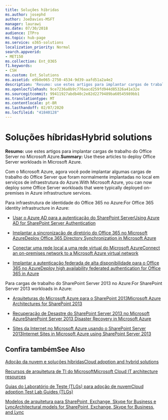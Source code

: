 ```yaml
---
title: Soluções híbridas
ms.author: josephd
author: JoeDavies-MSFT
manager: laurawi
ms.date: 07/30/2018
audience: ITPro
ms.topic: hub-page
ms.service: o365-solutions
localization_priority: Normal
search.appverid:
- MET150
ms.collection: Ent_O365
f1.keywords:
- CSH
ms.custom: Ent_Solutions
ms.assetid: e9b8e065-2750-4534-9d39-aafd51a2a4e2
description: 'Resumo: use estes artigos para implantar cargas de trabalho do Office Server no Microsoft Azure.'
ms.openlocfilehash: 9ce7236a8b9c776aacd259fd944d85326a41e32e
ms.sourcegitcommit: 99411927abdb40c2e82d2279489ba60545989bb1
ms.translationtype: MT
ms.contentlocale: pt-BR
ms.lasthandoff: 02/07/2020
ms.locfileid: "41840128"
---
```

# <a name="hybrid-solutions"></a><span data-ttu-id="a85c4-103">Soluções híbridas</span><span class="sxs-lookup"><span data-stu-id="a85c4-103">Hybrid solutions</span></span>

 <span data-ttu-id="a85c4-104">**Resumo:** use estes artigos para implantar cargas de trabalho do Office Server no Microsoft Azure.</span><span class="sxs-lookup"><span data-stu-id="a85c4-104">**Summary:** Use these articles to deploy Office Server workloads in Microsoft Azure.</span></span>
  
<span data-ttu-id="a85c4-105">Com o Microsoft Azure, agora você pode implantar algumas cargas de trabalho do Office Server que foram normalmente implantadas no local em serviços de infraestrutura do Azure.</span><span class="sxs-lookup"><span data-stu-id="a85c4-105">With Microsoft Azure, you can now deploy some Office Server workloads that were typically deployed on-premises in Azure infrastructure services.</span></span>
  
<span data-ttu-id="a85c4-106">Para infraestrutura de identidade do Office 365 no Azure:</span><span class="sxs-lookup"><span data-stu-id="a85c4-106">For Office 365 identity infrastructure in Azure:</span></span>

- [<span data-ttu-id="a85c4-107">Usar o Azure AD para a autenticação do SharePoint Server</span><span class="sxs-lookup"><span data-stu-id="a85c4-107">Using Azure AD for SharePoint Server Authentication</span></span>](using-azure-ad-for-sharepoint-server-authentication.md)

- [<span data-ttu-id="a85c4-108">Implantar a sincronização de diretório do Office 365 no Microsoft Azure</span><span class="sxs-lookup"><span data-stu-id="a85c4-108">Deploy Office 365 Directory Synchronization in Microsoft Azure</span></span>](deploy-office-365-directory-synchronization-dirsync-in-microsoft-azure.md)
  
- [<span data-ttu-id="a85c4-109">Conectar uma rede local a uma rede virtual do Microsoft Azure</span><span class="sxs-lookup"><span data-stu-id="a85c4-109">Connect an on-premises network to a Microsoft Azure virtual network</span></span>](connect-an-on-premises-network-to-a-microsoft-azure-virtual-network.md)
    
- [<span data-ttu-id="a85c4-110">Implantar a autenticação federada de alta disponibilidade para o Office 365 no Azure</span><span class="sxs-lookup"><span data-stu-id="a85c4-110">Deploy high availability federated authentication for Office 365 in Azure</span></span>](deploy-high-availability-federated-authentication-for-office-365-in-azure.md)
    
<span data-ttu-id="a85c4-111">Para cargas de trabalho do SharePoint Server 2013 no Azure:</span><span class="sxs-lookup"><span data-stu-id="a85c4-111">For SharePoint Server 2013 workloads in Azure:</span></span>
  
- [<span data-ttu-id="a85c4-112">Arquiteturas do Microsoft Azure para o SharePoint 2013</span><span class="sxs-lookup"><span data-stu-id="a85c4-112">Microsoft Azure Architectures for SharePoint 2013</span></span>](microsoft-azure-architectures-for-sharepoint-2013.md)
    
- [<span data-ttu-id="a85c4-113">Recuperação de Desastre do SharePoint Server 2013 no Microsoft Azure</span><span class="sxs-lookup"><span data-stu-id="a85c4-113">SharePoint Server 2013 Disaster Recovery in Microsoft Azure</span></span>](sharepoint-server-2013-disaster-recovery-in-microsoft-azure.md)
    
- [<span data-ttu-id="a85c4-114">Sites da Internet no Microsoft Azure usando o SharePoint Server 2013</span><span class="sxs-lookup"><span data-stu-id="a85c4-114">Internet Sites in Microsoft Azure using SharePoint Server 2013</span></span>](internet-sites-in-microsoft-azure-using-sharepoint-server-2013.md)
  
  
## <a name="see-also"></a><span data-ttu-id="a85c4-115">Confira também</span><span class="sxs-lookup"><span data-stu-id="a85c4-115">See Also</span></span>

[<span data-ttu-id="a85c4-116">Adoção da nuvem e soluções híbridas</span><span class="sxs-lookup"><span data-stu-id="a85c4-116">Cloud adoption and hybrid solutions</span></span>](cloud-adoption-and-hybrid-solutions.md)
  
[<span data-ttu-id="a85c4-117">Recursos de arquitetura de TI do Microsoft</span><span class="sxs-lookup"><span data-stu-id="a85c4-117">Microsoft Cloud IT architecture resources</span></span>](microsoft-cloud-it-architecture-resources.md)
  
[<span data-ttu-id="a85c4-118">Guias do Laboratório de Teste (TLGs) para adoção de nuvem</span><span class="sxs-lookup"><span data-stu-id="a85c4-118">Cloud adoption Test Lab Guides (TLGs)</span></span>](cloud-adoption-test-lab-guides-tlgs.md)
  
[<span data-ttu-id="a85c4-119">Modelos de arquitetura para SharePoint, Exchange, Skype for Business e Lync</span><span class="sxs-lookup"><span data-stu-id="a85c4-119">Architectural models for SharePoint, Exchange, Skype for Business, and Lync</span></span>](architectural-models-for-sharepoint-exchange-skype-for-business-and-lync.md)


